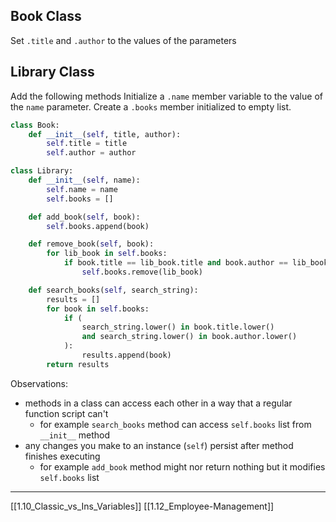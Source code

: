 ## Book Class

Set `.title` and `.author` to the values of the parameters

## Library Class

Add the following methods
Initialize a `.name` member variable to the value of the `name` parameter. 
Create a `.books` member initialized to empty list.

``` python
class Book:
	def __init__(self, title, author):
		self.title = title
		self.author = author

class Library:
	def __init__(self, name):
		self.name = name
		self.books = []

	def add_book(self, book):
		self.books.append(book)

	def remove_book(self, book):
		for lib_book in self.books:
			if book.title == lib_book.title and book.author == lib_book.author:
				self.books.remove(lib_book)

	def search_books(self, search_string):
		results = []
		for book in self.books:
			if (
				search_string.lower() in book.title.lower()
				and search_string.lower() in book.author.lower()
			):
				results.append(book)
		return results
```

Observations: 
- methods in a class can access each other in a way that a regular function script can't
	- for example `search_books` method can access `self.books` list from `__init__` method
- any changes you make to an instance (`self`) persist after method finishes executing
	- for example `add_book` method might nor return nothing but it modifies `self.books` list

---
[[1.10_Classic_vs_Ins_Variables]]
[[1.12_Employee-Management]]